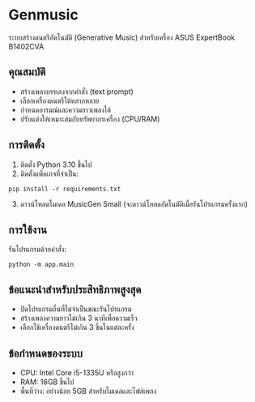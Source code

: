 # Genmusic

ระบบสร้างดนตรีอัตโนมัติ (Generative Music) สำหรับเครื่อง ASUS ExpertBook B1402CVA

## คุณสมบัติ
- สร้างเพลงบรรเลงจากคำสั่ง (text prompt)
- เลือกเครื่องดนตรีได้หลากหลาย
- กำหนดอารมณ์และความยาวเพลงได้
- ปรับแต่งให้เหมาะสมกับทรัพยากรเครื่อง (CPU/RAM)

## การติดตั้ง

1. ติดตั้ง Python 3.10 ขึ้นไป
2. ติดตั้งแพ็คเกจที่จำเป็น:
```
pip install -r requirements.txt
```
3. ดาวน์โหลดโมเดล MusicGen Small (จะดาวน์โหลดอัตโนมัติเมื่อรันโปรแกรมครั้งแรก)

## การใช้งาน

รันโปรแกรมด้วยคำสั่ง:
```
python -m app.main
```

## ข้อแนะนำสำหรับประสิทธิภาพสูงสุด
- ปิดโปรแกรมอื่นที่ไม่จำเป็นขณะรันโปรแกรม
- สร้างเพลงความยาวไม่เกิน 3 นาทีเพื่อความเร็ว
- เลือกใช้เครื่องดนตรีไม่เกิน 3 ชิ้นในแต่ละครั้ง

## ข้อกำหนดของระบบ
- CPU: Intel Core i5-1335U หรือสูงกว่า
- RAM: 16GB ขึ้นไป
- พื้นที่ว่าง: อย่างน้อย 5GB สำหรับโมเดลและไฟล์เพลง